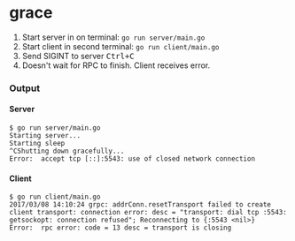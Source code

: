 # grace

1. Start server in on terminal: `go run server/main.go`
2. Start client in second terminal: `go run client/main.go`
3. Send SIGINT to server <kbd>Ctrl+C</kbd>
4. Doesn't wait for RPC to finish. Client receives error.

### Output

#### Server

```
$ go run server/main.go
Starting server...
Starting sleep
^CShutting down gracefully...
Error:  accept tcp [::]:5543: use of closed network connection
```

#### Client

```
$ go run client/main.go
2017/03/08 14:10:24 grpc: addrConn.resetTransport failed to create client transport: connection error: desc = "transport: dial tcp :5543: getsockopt: connection refused"; Reconnecting to {:5543 <nil>}
Error:  rpc error: code = 13 desc = transport is closing
```
